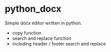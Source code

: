 # python_docx

Simple docx editor written in python.

- copy function
- search and replace function
- including header / footer search and replace
